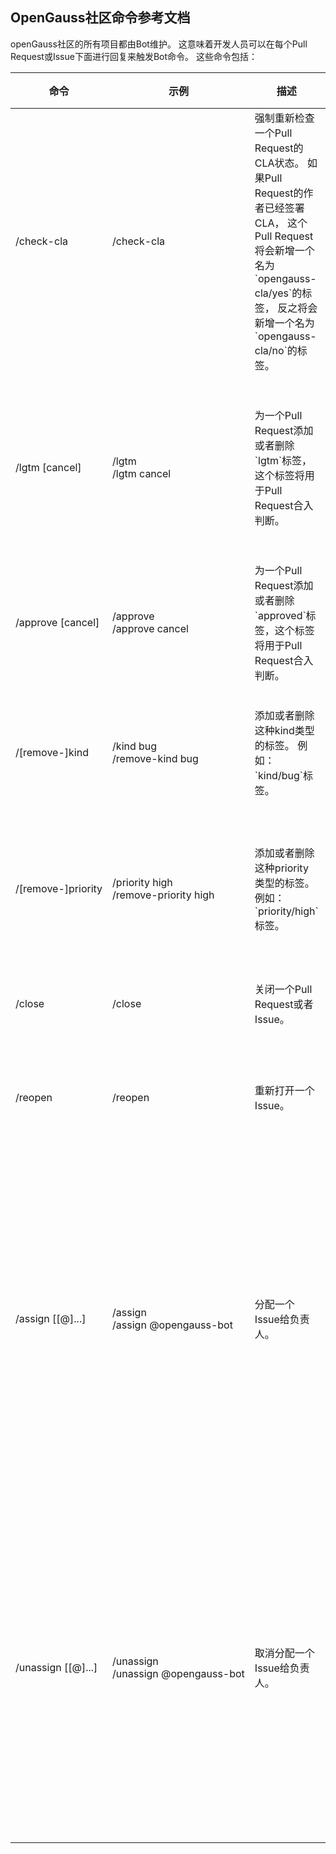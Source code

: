 ## OpenGauss社区命令参考文档

openGauss社区的所有项目都由Bot维护。
这意味着开发人员可以在每个Pull Request或Issue下面进行回复来触发Bot命令。
这些命令包括：

<table class="command">
    <thead>
        <tr>
            <th>命令</th>
            <th width="25%">示例</th>
            <th>描述</th>
            <th>谁能使用</th>
        </tr>
    </thead>
    <tbody>
        <tr>
            <td>
                /check-cla
            </td>
            <td style="white-space:nowrap;">
                /check-cla
            </td>
            <td>
                强制重新检查一个Pull Request的CLA状态。
                如果Pull Request的作者已经签署CLA，
                这个Pull Request将会新增一个名为`opengauss-cla/yes`的标签，
                反之将会新增一个名为`opengauss-cla/no`的标签。
            </td>
            <td>
                任何人
            </td>
        </tr>
        <tr>
            <td>
                /lgtm [cancel]
            </td>
            <td style="white-space:nowrap;">
                /lgtm
                <br/>
                /lgtm cancel
            </td>
            <td>
                为一个Pull Request添加或者删除`lgtm`标签，这个标签将用于Pull Request合入判断。
            </td>
            <td>
                这个仓库的协作者。Pull Request能使用`/lgtm cancel`命令，但是不能使用`/lgtm`命令。
            </td>
        </tr>
        <tr>
            <td>
                /approve [cancel]
            </td>
            <td style="white-space:nowrap;">
                /approve
                <br/>
                /approve cancel
            </td>
            <td>
                为一个Pull Request添加或者删除`approved`标签，这个标签将用于Pull Request合入判断。
            </td>
            <td>
                这个仓库的协作者。
            </td>
        </tr>
        <tr>
            <td>
                /[remove-]kind
            </td>
            <td style="white-space:nowrap;">
                /kind bug
                <br/>
                /remove-kind bug
            </td>
            <td>
                添加或者删除这种kind类型的标签。
                例如：`kind/bug`标签。
            </td>
            <td>
                任何人都能在一个Pull Request或者Issue上触发这种命令。
            </td>
        </tr>
        <tr>
            <td>
                /[remove-]priority
            </td>
            <td style="white-space:nowrap;">
                /priority high
                <br/>
                /remove-priority high
            </td>
            <td>
                添加或者删除这种priority类型的标签。
                例如：`priority/high`标签。
            </td>
            <td>
                任何人都能在一个Pull Request或者Issue上触发这种命令。
            </td>
        </tr>
        <tr>
            <td>
                /close
            </td>
            <td style="white-space:nowrap;">
                /close
            </td>
            <td>
                关闭一个Pull Request或者Issue。
            </td>
            <td>
                作者和仓库的协作者能触发这种命令。
            </td>
        </tr>
        <tr>
            <td>
                /reopen
            </td>
            <td style="white-space:nowrap;">
                /reopen
            </td>
            <td>
                重新打开一个Issue。
            </td>
            <td>
                作者和仓库的协作者能触发这种命令。
            </td>
        </tr>
        <tr>
            <td>
                /assign [[@]...]
            </td>
            <td style="white-space:nowrap;">
                /assign
                <br/>
                /assign @opengauss-bot
            </td>
            <td>
                分配一个Issue给负责人。
            </td>
            <td>
                任何人都能在一个Issue上触发这种命令，
                但是目标负责人必须是这个组织的一个成员。
                如果没有指定目标负责人，这表明这个Issue会分配给自己。
            </td>
        </tr>
        <tr>
            <td>
                /unassign [[@]...]
            </td>
            <td style="white-space:nowrap;">
                /unassign
                <br/>
                /unassign @opengauss-bot
            </td>
            <td>
                取消分配一个Issue给负责人。
            </td>
            <td>
                任何人都能在一个Issue上触发这种命令，
                但是目标负责人必须是这个组织的一个成员。
                如果没有指定目标负责人，这表明这个Issue会取消分配给自己。
            </td>
        </tr>
    </tbody>
</table>

